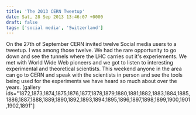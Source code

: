 ```yaml
---
title: 'The 2013 CERN Tweetup'
date: Sat, 28 Sep 2013 13:46:07 +0000
draft: false
tags: ['social media', 'Switzerland']
---
```


On the 27th of September CERN invited twelve Social media users to a tweetup. I was among those twelve. We had the rare opportunity to go down and see the tunnels where the LHC carries out it's experiements. We met with World Wide Web pioneers and we got to listen to interesting experimental and theoretical scientists. This weekend anyone in the area can go to CERN and speak with the scientists in person and see the tools being used for the experiments we have heard so much about over the years. \[gallery ids="1872,1873,1874,1875,1876,1877,1878,1879,1880,1881,1882,1883,1884,1885,1886,1887,1888,1889,1890,1892,1893,1894,1895,1896,1897,1898,1899,1900,1901,1902,1891"\]